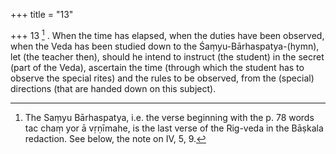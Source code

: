 +++
title = "13"

+++
13 [^8] . When the time has elapsed, when the duties have been observed, when the Veda has been studied down to the Śaṃyu-Bārhaspatya-(hymn), let (the teacher then), should he intend to instruct (the student) in the secret (part of the Veda), ascertain the time (through which the student has to observe the special rites) and the rules to be observed, from the (special) directions (that are handed down on this subject).


[^8]:  The Saṃyu Bārhaspatya, i.e. the verse beginning with the p. 78 words tac chaṃ yor ā vṛṇīmahe, is the last verse of the Rig-veda in the Bāṣkala redaction. See below, the note on IV, 5, 9.

